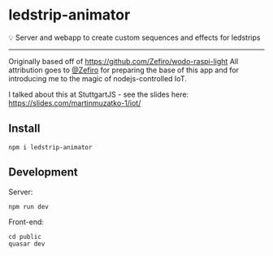 # ledstrip-animator
:bulb: Server and webapp to create custom sequences and effects for ledstrips

---

Originally based off of https://github.com/Zefiro/wodo-raspi-light
All attribution goes to [@Zefiro](https://github.com/Zefiro) for preparing the base of this app and for introducing me to the magic of nodejs-controlled IoT.

I talked about this at StuttgartJS - see the slides here: https://slides.com/martinmuzatko-1/iot/

## Install

```
npm i ledstrip-animator
```

## Development

Server:
```
npm run dev
```

Front-end:
```
cd public
quasar dev
```